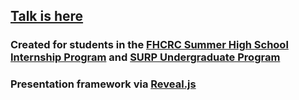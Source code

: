 ## [Talk is here](http://bedford.io/projects/medium-data/talk.html)

### Created for students in the [FHCRC Summer High School Internship Program](http://www.fhcrc.org/en/careers/internship-opportunities/hs-research-internship-program.html) and [SURP Undergraduate Program](https://www.fredhutch.org/en/education-training/undergraduate-students.html)

### Presentation framework via [Reveal.js](https://github.com/hakimel/reveal.js)
